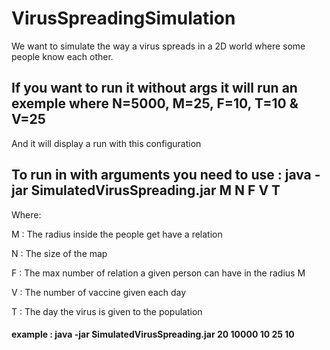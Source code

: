 # VirusSpreadingSimulation
We want to simulate the way a virus spreads in a 2D world where some people know each other.

## If you want to run it without args it will run an exemple where N=5000, M=25, F=10, T=10 & V=25
And it will display a run with this configuration

## To run in with arguments you need to use : java -jar SimulatedVirusSpreading.jar M N F V T

Where:

M : The radius inside the people get have a relation

N : The size of the map

F : The max number of relation a given person can have in the radius M

V : The number of vaccine given each day

T : The day the virus is given to the population



#### example : java -jar SimulatedVirusSpreading.jar 20 10000 10 25 10
